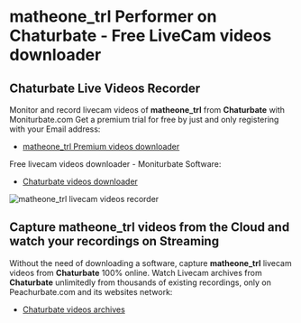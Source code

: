 # matheone_trl Performer on Chaturbate - Free LiveCam videos downloader

## Chaturbate Live Videos Recorder

Monitor and record livecam videos of **matheone_trl** from **Chaturbate** with Moniturbate.com
Get a premium trial for free by just and only registering with your Email address:
* [matheone_trl Premium videos downloader](https://moniturbate.com/request-demo-licence-key.html)

Free livecam videos downloader - Moniturbate Software:
* [Chaturbate videos downloader](https://moniturbate.com/moniturbate-download-software.html)

![matheone_trl livecam videos recorder](https://peachurnet.com/templates/moniturbate-software.png)


## Capture matheone_trl videos from the Cloud and watch your recordings on Streaming

Without the need of downloading a software, capture **matheone_trl** livecam videos from **Chaturbate** 100% online.
Watch Livecam archives from **Chaturbate** unlimitedly from thousands of existing recordings, only on Peachurbate.com and its websites network:
* [Chaturbate videos archives](https://peachurnet.com/)